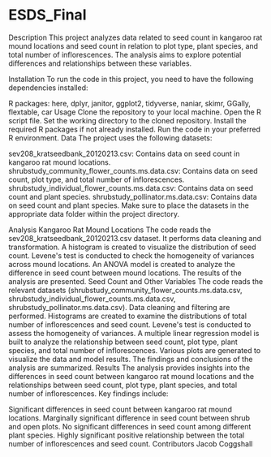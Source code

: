 # ESDS_Final
Description
This project analyzes data related to seed count in kangaroo rat mound locations and seed count in relation to plot type, plant species, and total number of inflorescences. The analysis aims to explore potential differences and relationships between these variables.

Installation
To run the code in this project, you need to have the following dependencies installed:


R packages: here, dplyr, janitor, ggplot2, tidyverse, naniar, skimr, GGally, flextable, car
Usage
Clone the repository to your local machine.
Open the R script file.
Set the working directory to the cloned repository.
Install the required R packages if not already installed.
Run the code in your preferred R environment.
Data
The project uses the following datasets:

sev208_kratseedbank_20120213.csv: Contains data on seed count in kangaroo rat mound locations.
shrubstudy_community_flower_counts.ms.data.csv: Contains data on seed count, plot type, and total number of inflorescences.
shrubstudy_individual_flower_counts.ms.data.csv: Contains data on seed count and plant species.
shrubstudy_pollinator.ms.data.csv: Contains data on seed count and plant species.
Make sure to place the datasets in the appropriate data folder within the project directory.

Analysis
Kangaroo Rat Mound Locations
The code reads the sev208_kratseedbank_20120213.csv dataset.
It performs data cleaning and transformation.
A histogram is created to visualize the distribution of seed count.
Levene's test is conducted to check the homogeneity of variances across mound locations.
An ANOVA model is created to analyze the difference in seed count between mound locations.
The results of the analysis are presented.
Seed Count and Other Variables
The code reads the relevant datasets (shrubstudy_community_flower_counts.ms.data.csv, shrubstudy_individual_flower_counts.ms.data.csv, shrubstudy_pollinator.ms.data.csv).
Data cleaning and filtering are performed.
Histograms are created to examine the distributions of total number of inflorescences and seed count.
Levene's test is conducted to assess the homogeneity of variances.
A multiple linear regression model is built to analyze the relationship between seed count, plot type, plant species, and total number of inflorescences.
Various plots are generated to visualize the data and model results.
The findings and conclusions of the analysis are summarized.
Results
The analysis provides insights into the differences in seed count between kangaroo rat mound locations and the relationships between seed count, plot type, plant species, and total number of inflorescences. Key findings include:

Significant differences in seed count between kangaroo rat mound locations.
Marginally significant difference in seed count between shrub and open plots.
No significant differences in seed count among different plant species.
Highly significant positive relationship between the total number of inflorescences and seed count.
Contributors
Jacob Coggshall